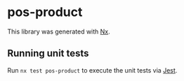 # pos-product

This library was generated with [Nx](https://nx.dev).

## Running unit tests

Run `nx test pos-product` to execute the unit tests via [Jest](https://jestjs.io).
